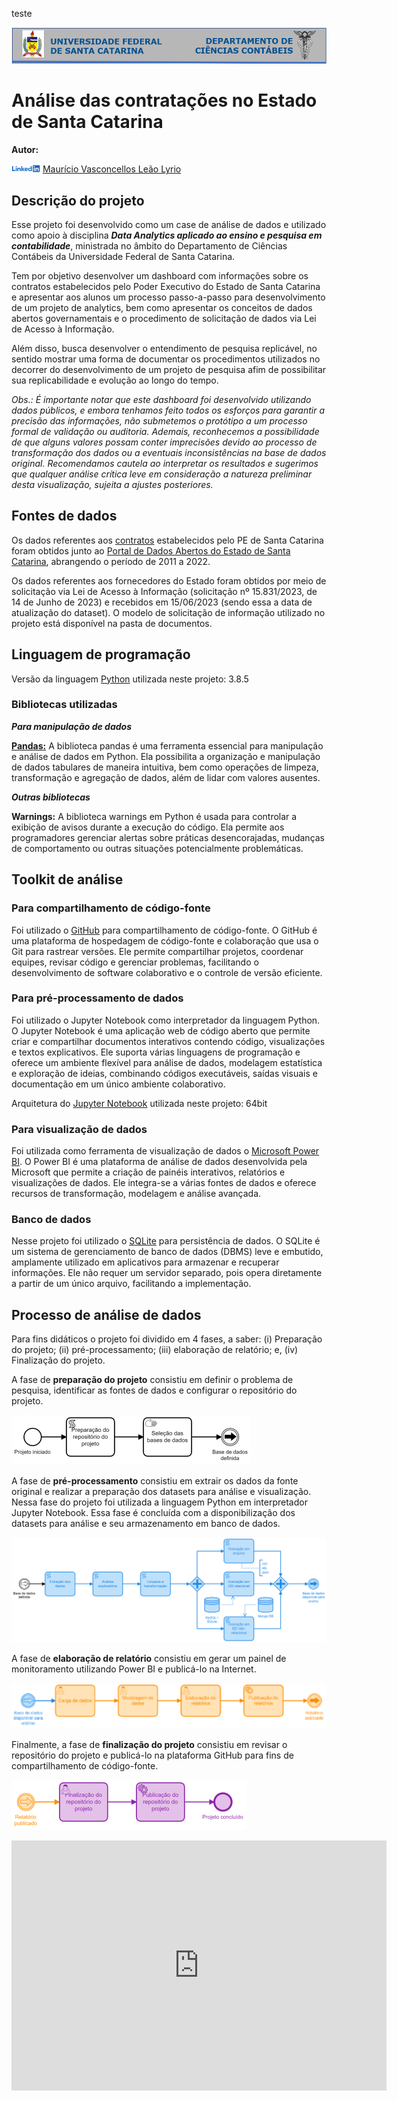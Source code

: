 teste

![imagem](Images/UFSC_Banner.png)

# Análise das contratações no Estado de Santa Catarina

**Autor:**

![imagem](Images/Linkedin_logo.png) [Maurício Vasconcellos Leão Lyrio](https://br.linkedin.com/in/maurício-vasconcellos-leão-lyrio-59773220)

## Descrição do projeto

Esse projeto foi desenvolvido como um case de análise de dados e utilizado como apoio à disciplina ***Data Analytics aplicado ao ensino e pesquisa em contabilidade***, ministrada no âmbito do Departamento de Ciências Contábeis da Universidade Federal de Santa Catarina.

Tem por objetivo desenvolver um dashboard com informações sobre os contratos estabelecidos pelo Poder Executivo do Estado de Santa Catarina e apresentar aos alunos um processo passo-a-passo para desenvolvimento de um projeto de analytics, bem como apresentar os conceitos de dados abertos governamentais e o procedimento de solicitação de dados via Lei de Acesso à Informação.

Além disso, busca desenvolver o entendimento de pesquisa replicável, no sentido mostrar uma forma de documentar os procedimentos utilizados no decorrer do desenvolvimento de um projeto de pesquisa afim de possibilitar sua replicabilidade e evolução ao longo do tempo.

*Obs.: É importante notar que este dashboard foi desenvolvido utilizando dados públicos, e embora tenhamos feito todos os esforços para garantir a precisão das informações, não submetemos o protótipo a um processo formal de validação ou auditoria. Ademais, reconhecemos a possibilidade de que alguns valores possam conter imprecisões devido ao processo de transformação dos dados ou a eventuais inconsistências na base de dados original. Recomendamos cautela ao interpretar os resultados e sugerimos que qualquer análise crítica leve em consideração a natureza preliminar desta visualização, sujeita a ajustes posteriores.*

## Fontes de dados

Os dados referentes aos [contratos](https://dados.sc.gov.br/dataset/contratos) estabelecidos pelo PE de Santa Catarina foram obtidos junto ao [Portal de Dados Abertos do Estado de Santa Catarina](https://dados.sc.gov.br/), abrangendo o período de 2011 a 2022.

Os dados referentes aos fornecedores do Estado foram obtidos por meio de solicitação via Lei de Acesso à Informação (solicitação nº 15.831/2023, de 14 de Junho de 2023) e recebidos em 15/06/2023 (sendo essa a data de atualização do dataset). O modelo de solicitação de informação utilizado no projeto está disponível na pasta de documentos.

## Linguagem de programação

Versão da linguagem [Python](https://www.python.org/) utilizada neste projeto: 3.8.5

### Bibliotecas utilizadas

***Para manipulação de dados***

**[Pandas:](https://pandas.pydata.org/)** A biblioteca pandas é uma ferramenta essencial para manipulação e análise de dados em Python. Ela possibilita a organização e manipulação de dados tabulares de maneira intuitiva, bem como operações de limpeza, transformação e agregação de dados, além de lidar com valores ausentes.

***Outras bibliotecas***

**Warnings:** A biblioteca warnings em Python é usada para controlar a exibição de avisos durante a execução do código. Ela permite aos programadores gerenciar alertas sobre práticas desencorajadas, mudanças de comportamento ou outras situações potencialmente problemáticas.

## Toolkit de análise

### Para compartilhamento de código-fonte

Foi utilizado o [GitHub](https://github.com/) para compartilhamento de código-fonte. O GitHub é uma plataforma de hospedagem de código-fonte e colaboração que usa o Git para rastrear versões. Ele permite compartilhar projetos, coordenar equipes, revisar código e gerenciar problemas, facilitando o desenvolvimento de software colaborativo e o controle de versão eficiente.

### Para pré-processamento de dados

Foi utilizado o Jupyter Notebook como interpretador da linguagem Python. O Jupyter Notebook é uma aplicação web de código aberto que permite criar e compartilhar documentos interativos contendo código, visualizações e textos explicativos. Ele suporta várias linguagens de programação e oferece um ambiente flexível para análise de dados, modelagem estatística e exploração de ideias, combinando códigos executáveis, saídas visuais e documentação em um único ambiente colaborativo.

Arquitetura do [Jupyter Notebook](https://jupyter.org/) utilizada neste projeto: 64bit

### Para visualização de dados

Foi utilizada como ferramenta de visualização de dados o [Microsoft Power BI](https://powerbi.microsoft.com/pt-br/). O Power BI é uma plataforma de análise de dados desenvolvida pela Microsoft que permite a criação de painéis interativos, relatórios e visualizações de dados. Ele integra-se a várias fontes de dados e oferece recursos de transformação, modelagem e análise avançada. 

### Banco de dados

Nesse projeto foi utilizado o [SQLite](https://www.sqlite.org/index.html) para persistência de dados. O SQLite é um sistema de gerenciamento de banco de dados (DBMS) leve e embutido, amplamente utilizado em aplicativos para armazenar e recuperar informações. Ele não requer um servidor separado, pois opera diretamente a partir de um único arquivo, facilitando a implementação.

## Processo de análise de dados

Para fins didáticos o projeto foi dividido em 4 fases, a saber: (i) Preparação do projeto; (ii) pré-processamento; (iii) elaboração de relatório; e, (iv) Finalização do projeto.

A fase de **preparação do projeto** consistiu em definir o problema de pesquisa, identificar as fontes de dados e configurar o repositório do projeto.

![imagem](Images/Data_analysis_process_1.png)

A fase de **pré-processamento** consistiu em extrair os dados da fonte original e realizar a preparação dos datasets para análise e visualização. Nessa fase do projeto foi utilizada a linguagem Python em interpretador Jupyter Notebook. Essa fase é concluída com a disponibilização dos datasets para análise e seu armazenamento em banco de dados.

![imagem](Images/Data_analysis_process_2.png)

A fase de **elaboração de relatório** consistiu em gerar um painel de monitoramento utilizando Power BI e publicá-lo na Internet.

![imagem](Images/Data_analysis_process_3.png)

Finalmente, a fase de **finalização do projeto** consistiu em revisar o repositório do projeto e publicá-lo na plataforma GitHub para fins de compartilhamento de código-fonte.

![imagem](Images/Data_analysis_process_4.png)

<iframe src="https://app.powerbi.com/view?r=eyJrIjoiOTQxYjhlMDYtNDNkNS00MzlhLThiMmMtMDdiOTkwZGY1YzIyIiwidCI6ImM5MjM4Y2QwLTI2ZmYtNGU1My1iZTUxLTcyZjI0NWExZjUxYyJ9" width="600" height="400" frameborder="0" allowfullscreen="allowfullscreen"></iframe>